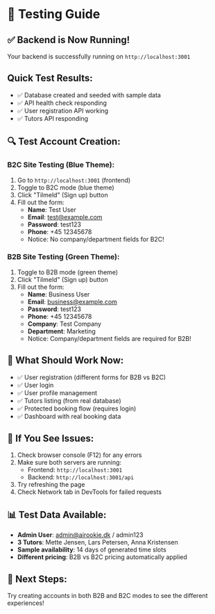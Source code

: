 # 🧪 Testing Guide

## ✅ Backend is Now Running!

Your backend is successfully running on `http://localhost:3001`

## Quick Test Results:
- ✅ Database created and seeded with sample data
- ✅ API health check responding
- ✅ User registration API working
- ✅ Tutors API responding

## 🔍 Test Account Creation:

### B2C Site Testing (Blue Theme):
1. Go to `http://localhost:3001` (frontend)
2. Toggle to B2C mode (blue theme)
3. Click "Tilmeld" (Sign up) button
4. Fill out the form:
   - **Name**: Test User
   - **Email**: test@example.com
   - **Password**: test123
   - **Phone**: +45 12345678
   - Notice: No company/department fields for B2C!

### B2B Site Testing (Green Theme):
1. Toggle to B2B mode (green theme)
2. Click "Tilmeld" (Sign up) button
3. Fill out the form:
   - **Name**: Business User
   - **Email**: business@example.com
   - **Password**: test123
   - **Phone**: +45 12345678
   - **Company**: Test Company
   - **Department**: Marketing
   - Notice: Company/department fields are required for B2B!

## 🚀 What Should Work Now:
- ✅ User registration (different forms for B2B vs B2C)
- ✅ User login
- ✅ User profile management
- ✅ Tutors listing (from real database)
- ✅ Protected booking flow (requires login)
- ✅ Dashboard with real booking data

## 🔧 If You See Issues:
1. Check browser console (F12) for any errors
2. Make sure both servers are running:
   - Frontend: `http://localhost:3001`
   - Backend: `http://localhost:3001/api`
3. Try refreshing the page
4. Check Network tab in DevTools for failed requests

## 📊 Test Data Available:
- **Admin User**: admin@airookie.dk / admin123
- **3 Tutors**: Mette Jensen, Lars Petersen, Anna Kristensen
- **Sample availability**: 14 days of generated time slots
- **Different pricing**: B2B vs B2C pricing automatically applied

## 🎯 Next Steps:
Try creating accounts in both B2B and B2C modes to see the different experiences!